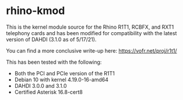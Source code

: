 # rhino-kmod

This is the kernel module source for the Rhino R1T1, RCBFX, and RXT1 telephony cards and has been modified for compatibility with the latest version of DAHDI (3.1.0 as of 5/17/21).

You can find a more conclusive write-up here: https://vofr.net/proj/r1t1/

This has been tested with the following:

- Both the PCI and PCIe version of the R1T1
- Debian 10 with kernel 4.19.0-16-amd64
- DAHDI 3.0.0 and 3.1.0
- Certified Asterisk 16.8-cert8
